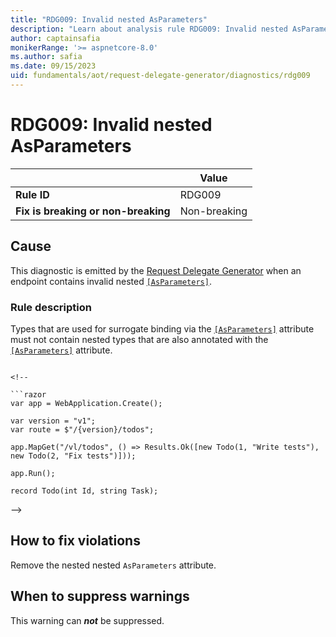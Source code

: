 ```yaml
---
title: "RDG009: Invalid nested AsParameters"
description: "Learn about analysis rule RDG009: Invalid nested AsParameters"
author: captainsafia
monikerRange: '>= aspnetcore-8.0'
ms.author: safia
ms.date: 09/15/2023
uid: fundamentals/aot/request-delegate-generator/diagnostics/rdg009
---
```

# RDG009: Invalid nested AsParameters

| | Value |
|-|-|
| **Rule ID** |RDG009|
| **Fix is breaking or non-breaking** |Non-breaking|

## Cause

This diagnostic is emitted by the [Request Delegate Generator](/aspnet/core/fundamentals/aot/request-delegate-generator/rdg) when an endpoint contains invalid nested [`[AsParameters]`](xref:Microsoft.AspNetCore.Http.AsParametersAttribute).

### Rule description

Types that are used for surrogate binding via the  [`[AsParameters]`](xref:Microsoft.AspNetCore.Http.AsParametersAttribute) attribute must not contain nested types that are also annotated with the  [`[AsParameters]`](xref:Microsoft.AspNetCore.Http.AsParametersAttribute) attribute.
```razor

<!--

```razor
var app = WebApplication.Create();

var version = "v1";
var route = $"/{version}/todos";

app.MapGet("/vl/todos", () => Results.Ok([new Todo(1, "Write tests"), new Todo(2, "Fix tests")]));

app.Run();

record Todo(int Id, string Task);
```
-->

## How to fix violations

Remove the nested nested `AsParameters` attribute.

## When to suppress warnings

This warning can ***not*** be suppressed. 